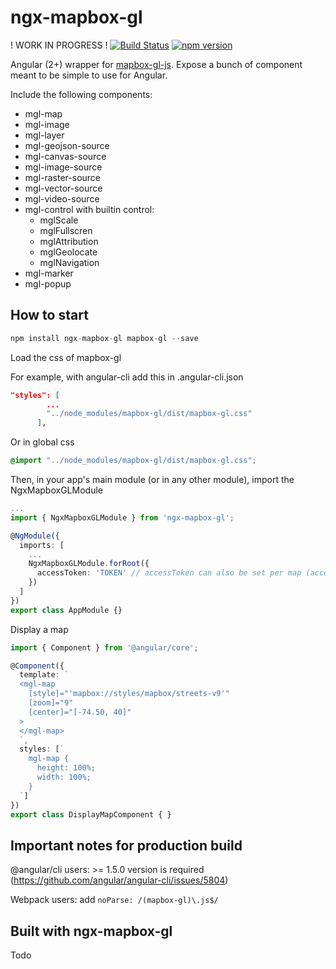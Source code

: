 # ngx-mapbox-gl

! WORK IN PROGRESS !
[![Build Status](https://travis-ci.org/Wykks/ngx-mapbox-gl.svg?branch=master)](https://travis-ci.org/Wykks/ngx-mapbox-gl)
[![npm version](https://img.shields.io/npm/v/ngx-mapbox-gl.svg?style=flat)](https://www.npmjs.com/package/ngx-mapbox-gl)

Angular (2+) wrapper for [mapbox-gl-js](https://www.mapbox.com/mapbox-gl-js/api/). Expose a bunch of component meant to be simple to use for Angular.

Include the following components:
- mgl-map
- mgl-image
- mgl-layer
- mgl-geojson-source
- mgl-canvas-source
- mgl-image-source
- mgl-raster-source
- mgl-vector-source
- mgl-video-source
- mgl-control with builtin control:
  - mglScale
  - mglFullscren
  - mglAttribution
  - mglGeolocate
  - mglNavigation
- mgl-marker
- mgl-popup

## How to start

```javascript
npm install ngx-mapbox-gl mapbox-gl --save
```

Load the css of mapbox-gl

For example, with angular-cli add this in .angular-cli.json
```json
"styles": [
        ...
        "../node_modules/mapbox-gl/dist/mapbox-gl.css"
      ],
```
Or in global css 
```css
@import "../node_modules/mapbox-gl/dist/mapbox-gl.css";
```


Then, in your app's main module (or in any other module), import the NgxMapboxGLModule
```typescript
...
import { NgxMapboxGLModule } from 'ngx-mapbox-gl';

@NgModule({
  imports: [
    ...
    NgxMapboxGLModule.forRoot({
      accessToken: 'TOKEN' // accessToken can also be set per map (accessToken input of mgl-map)
    })
  ]
})
export class AppModule {}
```

Display a map
```typescript
import { Component } from '@angular/core';

@Component({
  template: `
  <mgl-map
    [style]="'mapbox://styles/mapbox/streets-v9'"
    [zoom]="9"
    [center]="[-74.50, 40]"
  >
  </mgl-map>
  `,
  styles: [`
    mgl-map {
      height: 100%;
      width: 100%;
    }
  `]
})
export class DisplayMapComponent { }
```

## Important notes for production build

@angular/cli users: >= 1.5.0 version is required (https://github.com/angular/angular-cli/issues/5804)

Webpack users: add `noParse: /(mapbox-gl)\.js$/`

## Built with ngx-mapbox-gl
Todo
